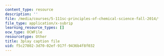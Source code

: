 ```yaml
---
content_type: resource
description: ''
file: /media/courses/5-111sc-principles-of-chemical-science-fall-2014/f5c278023d7002ef917f9436b4f8f032_V-RPM3e8Ws0.srt
file_type: application/x-subrip
learning_resource_types: []
ocw_type: OCWFile
resourcetype: Other
title: 3play caption file
uid: f5c27802-3d70-02ef-917f-9436b4f8f032
---
```

